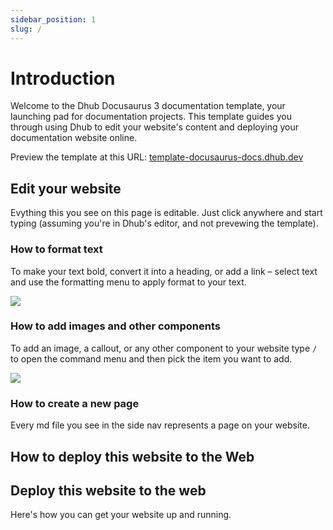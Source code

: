 ```yaml
---
sidebar_position: 1
slug: /
---
```


# Introduction

Welcome to the Dhub Docusaurus 3 documentation template, your launching pad for documentation projects. This template guides you through using Dhub to edit your website's content and deploying your documentation website online.

Preview the template at this URL: [template-docusaurus-docs.dhub.dev](http://template-docusaurus-docs.dhub.dev)

## Edit your website

Evything this you see on this page is editable. Just click anywhere and start typing (assuming you're in Dhub's editor, and not prevewing the template).

### **How to format text**

To make your text bold, convert it into a heading, or add a link – select text and use the formatting menu to apply format to your text.

![](/img/formatting-menu.png)

### **How to add images and other components**

To add an image, a callout, or any other component to your website type `/` to open the command menu and then pick the item you want to add.

![](/img/command-menu.webp)

### **How to create a new page**

Every md file you see in the side nav represents a page on your website.

## How to deploy this website to the Web

&#x20;

## Deploy this **website** to the web

Here's how you can get your website up and running.
